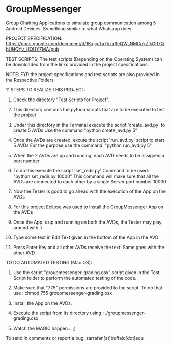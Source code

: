 GroupMessenger
==============

Group Chatting Applications to simulate group communication among 5 Android Devices. Something similar to what Whatsapp does

PROJECT SPECIFICATION: https://docs.google.com/document/d/1KxjccTa7bza9eQWsNMCqkZIkGR7QbUHQYv_LlQUYZMA/pub

TEST SCRIPTS: The test scripts (Depending on the Operating System) can be downloaded from the links provided in the project specifications.

NOTE: FYR the project specifications and test scripts are also provided in the Respective Folders

11 STEPS TO REALIZE THIS PROJECT:

1) Check the directory "Test Scripts for Project".

2) This directory contains the python scripts that are to be executed to test the project

3) Under this directory in the Terminal execute the script 'create_avd.py' to create 5 AVDs Use the command "python create_avd.py 5"

4) Once the AVDs are created, excute the script 'run_avd.py' script to start 5 AVDs For the purpose use the command: "python run_avd.py 5"

5) When the 2 AVDs are up and running, each AVD needs to be assigned a port number

6) To do this execute the script 'set_redir.py' Command to be used: "python set_redir.py 10000" This command will make sure that all the AVDs are connected to each other by a single Server port number 10000

7) Now the Tester is good to go ahead with the execution of the App on the AVDs

8) For this project Eclipse was used to install the GroupMessenger App on the AVDs

9) Once the App is up and running on both the AVDs, the Tester may play around with it

10) Type some text in Edit Text given in the bottom of the App in the AVD

11) Press Enter Key and all other AVDs receive the text. Same goes with the other AVD

TO DO AUTOMATED TESTING (Mac OS):

1) Use the script "groupmessenger-grading.osx" script given in the Test Script folder to perform the automated testing of the code.

2) Make sure that "775" permissions are provided to the script. To do that use : chmod 755 groupmessenger-grading.osx

3) Install the App on the AVDs.

4) Execute the script from its directory using : ./groupmessenger-grading.osx

5) Watch the MAGIC happen... ;)

To send in comments or report a bug: sarrafan[at]buffalo[dot]edu
